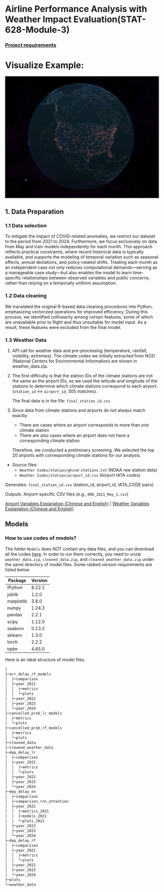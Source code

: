# Airline Performance Analysis with Weather Impact Evaluation(STAT-628-Module-3)

### [Project requirements](stat628_sp25_airline.pdf)
# Visualize Example: 
![Earth Visualization](example.png)

## 1. Data Preparation

### 1.1 Data selection
To mitigate the impact of COVID-related anomalies, we restrict our dataset to the period from 2021 to 2024. Furthermore, we focus exclusively on data from May and train models independently for each month. This approach reflects practical constraints, where recent historical data is typically available, and supports the modeling of temporal variation such as seasonal effects, annual deviations, and policy-related shifts. Treating each month as an independent case not only reduces computational demands—serving as a manageable case study—but also enables the model to learn time-specific relationships between observed variables and public concerns, rather than relying on a temporally uniform assumption.

### 1.2 Data cleaning
We translated the original R-based data cleaning procedures into Python, emphasizing vectorized operations for improved efficiency. During this process, we identified collinearity among certain features, some of which are unavailable prior to flight and thus unsuitable for model input. As a result, these features were excluded from the final model.

### 1.3 Weather Data
1. API call for weather data and pre-processing (temperature, rainfall, visibility, extremes). The climate codes we initially extracted from NCEI (National Centers for Environmental Information) are shown in weather_data.zip.

2. The first difficulty is that the station IDs of the climate stations are not the same as the airport IDs, so we used the latitude and longitude of the stations to determine which climate stations correspond to each airport. (`station_id` ↔ `airport_id`, 305 matches).

   The final data is in the file: `final_station_id.csv`

3. Since data from climate stations and airports do not always match exactly:
   - There are cases where an airport corresponds to more than one climate station
   - There are also cases where an airport does not have a corresponding climate station
   
   Therefore, we conducted a preliminary screening. We selected the top 20 airports with corresponding climate stations for our analysis.

- Source files:
  - `Weather Codes/station/ghcnd-stations.txt` (NOAA raw station data)
  - `Weather Codes/station/airport_id.csv` (Airport IATA codes)

Generates: `final_station_id.csv` (station_id, airport_id, IATA_CODE pairs)

Outputs: Airport-specific CSV files (e.g., `ORD_2021_May_1.csv`)

[Airport Variables Explanation (Chinese and English)](preprocessing/variables_explanation.md) | [Weather Variables Explanation (Chinese and English)](Weather%20Codes/variables_exp.md)

## Models
### How to use codes of models?
The folder `Models` does NOT contain any data files, and you can download all the codes [here](https://uwmadison.box.com/s/8hgghrqof6y21czfodk5ob7zm1v2p5m9). In order to run them correctly, you need to unzip `weather_data.zip`, `cleaned_data.zip`, and `cleaned_weather_data.zip` under the same directory of model files.
Some ralated version requirements are listed below.

| Package     | Version  |
|-------------|----------|
| IPython     | 8.22.1   |
| joblib      | 1.2.0    |
| matplotlib  | 3.8.0    |
| numpy       | 1.24.3   |
| pandas      | 2.2.1    |
| scipy       | 1.12.0   |
| seaborn     | 0.13.2   |
| sklearn     | 1.3.0    |
| torch       | 2.2.2    |
| tqdm        | 4.65.0   |

Here is an ideal structure of model files.
```
|
├─arr_delay_rf_models
│  ├─comparison
│  ├─year_2021
│  │  ├─metrics
│  │  └─plots
│  ├─year_2022
│  ├─year_2023
│  └─year_2024
├─cancelled_prob_lr_models
│  ├─metrics
│  └─plots
├─cancelled_prob_rf_models
│  ├─metrics
│  └─plots
├─cleaned_data
├─cleaned_weather_data
├─dep_delay_lr
│  ├─comparison
│  ├─year_2021
│  │  ├─metrics
│  │  └─plots
│  ├─year_2022
│  ├─year_2023
│  └─year_2024
├─dep_delay_nn
│  ├─comparison
│  ├─comparison_rnn_attention
│  ├─year_2021
│  │  ├─metrics_2021
│  │  ├─models_2021
│  │  └─plots_2021
│  ├─year_2022
│  ├─year_2023
│  └─year_2024
├─dep_delay_rf
│  ├─comparison
│  ├─year_2021
│  │  ├─metrics
│  │  └─plots
│  ├─year_2022
│  ├─year_2023
│  └─year_2024
├─plots
└─weather_data
```
